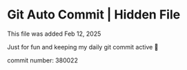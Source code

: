 # Git Auto Commit | Hidden File

This file was added Feb 12, 2025

Just for fun and keeping my daily git commit active 🤪

commit number: 380022
